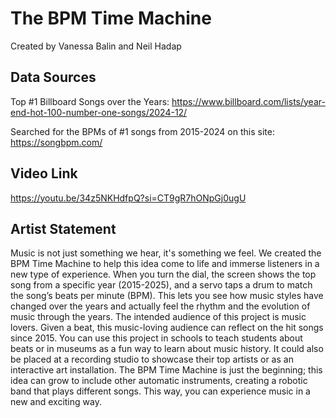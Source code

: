 # The BPM Time Machine
Created by Vanessa Balin and Neil Hadap

## Data Sources
Top #1 Billboard Songs over the Years: https://www.billboard.com/lists/year-end-hot-100-number-one-songs/2024-12/

Searched for the BPMs of #1 songs from 2015-2024 on this site: https://songbpm.com/

## Video Link
https://youtu.be/34z5NKHdfpQ?si=CT9gR7hONpGj0ugU

## Artist Statement
Music is not just something we hear, it's something we feel. We created the BPM Time Machine to help this idea come to life and immerse listeners in a new type of experience. When you turn the dial, the screen shows the top song from a specific year (2015-2025), and a servo taps a drum to match the song’s beats per minute (BPM). This lets you see how music styles have changed over the years and actually feel the rhythm and the evolution of music through the years. 
The intended audience of this project is music lovers. Given a beat, this music-loving audience can reflect on the hit songs since 2015. 
You can use this project in schools to teach students about beats or in museums as a fun way to learn about music history. It could also be placed at a recording studio to showcase their top artists or as an interactive art installation. The BPM Time Machine is just the beginning; this idea can grow to include other automatic instruments, creating a robotic band that plays different songs. This way, you can experience music in a new and exciting way.
 
